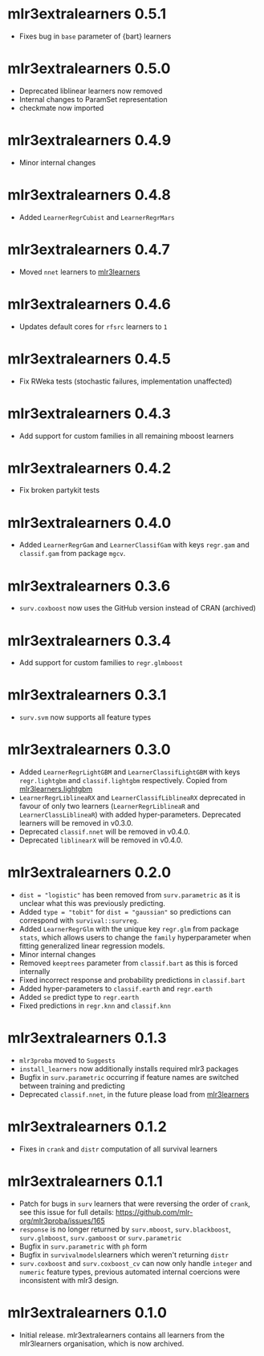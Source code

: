 # mlr3extralearners 0.5.1

* Fixes bug in `base` parameter of {bart} learners

# mlr3extralearners 0.5.0

* Deprecated liblinear learners now removed
* Internal changes to ParamSet representation
* checkmate now imported

# mlr3extralearners 0.4.9

* Minor internal changes

# mlr3extralearners 0.4.8

* Added `LearnerRegrCubist` and `LearnerRegrMars`

# mlr3extralearners 0.4.7

* Moved `nnet` learners to [mlr3learners](https://github.com/mlr-org/mlr3learners)

# mlr3extralearners 0.4.6

* Updates default cores for `rfsrc` learners to `1`

# mlr3extralearners 0.4.5

* Fix RWeka tests (stochastic failures, implementation unaffected)

# mlr3extralearners 0.4.3

* Add support for custom families in all remaining mboost learners

# mlr3extralearners 0.4.2

* Fix broken partykit tests

# mlr3extralearners 0.4.0

* Added `LearnerRegrGam` and `LearnerClassifGam` with keys `regr.gam` and `classif.gam` from package `mgcv`.

# mlr3extralearners 0.3.6

* `surv.coxboost` now uses the GitHub version instead of CRAN (archived)

# mlr3extralearners 0.3.4

* Add support for custom families to `regr.glmboost`

# mlr3extralearners 0.3.1

* `surv.svm` now supports all feature types

# mlr3extralearners 0.3.0

* Added `LearnerRegrLightGBM` and `LearnerClassifLightGBM` with keys `regr.lightgbm` and `classif.lightgbm` respectively. Copied from [mlr3learners.lightgbm](https://github.com/mlr3learners/mlr3learners.lightgbm)
* `LearnerRegrLiblineaRX` and `LearnerClassifLiblineaRX` deprecated in favour of only two learners (`LearnerRegrLiblineaR` and `LearnerClassLiblineaR`) with added hyper-parameters. Deprecated learners will be removed in v0.3.0.
* Deprecated `classif.nnet` will be removed in v0.4.0.
* Deprecated `liblinearX` will be removed in v0.4.0.

# mlr3extralearners 0.2.0

* `dist = "logistic"` has been removed from `surv.parametric` as it is unclear what this was previously predicting.
* Added `type = "tobit"` for `dist = "gaussian"` so predictions can correspond with `survival::survreg`.
* Added `LearnerRegrGlm` with the unique key `regr.glm` from package `stats`, which allows users to change the `family` hyperparameter when fitting generalized linear regression models.
* Minor internal changes
* Removed `keeptrees` parameter from `classif.bart` as this is forced internally
* Fixed incorrect response and probability predictions in `classif.bart`
* Added hyper-parameters to `classif.earth` and `regr.earth`
* Added `se` predict type to `regr.earth`
* Fixed predictions in `regr.knn` and `classif.knn`

# mlr3extralearners 0.1.3

* `mlr3proba` moved to `Suggests`
* `install_learners` now additionally installs required mlr3 packages
* Bugfix in `surv.parametric` occurring if feature names are switched between training and predicting
* Deprecated `classif.nnet`, in the future please load from [mlr3learners](https://github.com/mlr-org/mlr3learners)

# mlr3extralearners 0.1.2

* Fixes in `crank` and `distr` computation of all survival learners

# mlr3extralearners 0.1.1

* Patch for bugs in `surv` learners that were reversing the order of `crank`, see this issue for full details: https://github.com/mlr-org/mlr3proba/issues/165
* `response` is no longer returned by `surv.mboost`, `surv.blackboost`, `surv.glmboost`, `surv.gamboost` or `surv.parametric`
* Bugfix in `surv.parametric` with `ph` form
* Bugfix in `survivalmodels`learners which weren't returning `distr`
* `surv.coxboost` and `surv.coxboost_cv` can now only handle `integer` and `numeric` feature types, previous automated internal coercions were inconsistent with mlr3 design.

# mlr3extralearners 0.1.0

- Initial release. mlr3extralearners contains all learners from the mlr3learners organisation, which is now archived.
